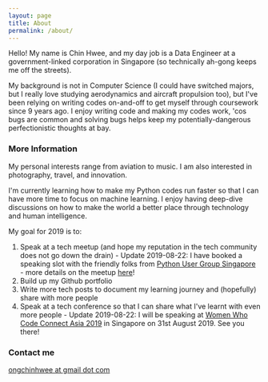 ```yaml
---
layout: page
title: About
permalink: /about/
---
```


Hello! My name is Chin Hwee, and my day job is a Data Engineer at a government-linked corporation in Singapore (so technically ah-gong keeps me off the streets).

My background is not in Computer Science (I could have switched majors, but I really love studying aerodynamics and aircraft propulsion too), but I've been relying on writing codes on-and-off to get myself through coursework since 9 years ago. I enjoy writing code and making my codes work, 'cos bugs are common and solving bugs helps keep my potentially-dangerous perfectionistic thoughts at bay.

### More Information

My personal interests range from aviation to music. I am also interested in photography, travel, and innovation.

I'm currently learning how to make my Python codes run faster so that I can have more time to focus on machine learning. I enjoy having deep-dive discussions on how to make the world a better place through technology and human intelligence.

My goal for 2019 is to:

1. Speak at a tech meetup (and hope my reputation in the tech community does not go down the drain) - Update 2019-08-22: I have booked a speaking slot with the friendly folks from [Python User Group Singapore](https://pugs.org.sg) - more details on the meetup [here](https://www.meetup.com/Singapore-Python-User-Group/events/263765155/)!
2. Build up my Github portfolio
3. Write more tech posts to document my learning journey and (hopefully) share with more people
4. Speak at a tech conference so that I can share what I've learnt with even more people - Update 2019-08-22: I will be speaking at [Women Who Code Connect Asia 2019](https://asia.womenwhocode.dev/) in Singapore on 31st August 2019. See you there!

### Contact me

[ongchinhwee at gmail dot com](mailto:ongchinhwee@gmail.com)
